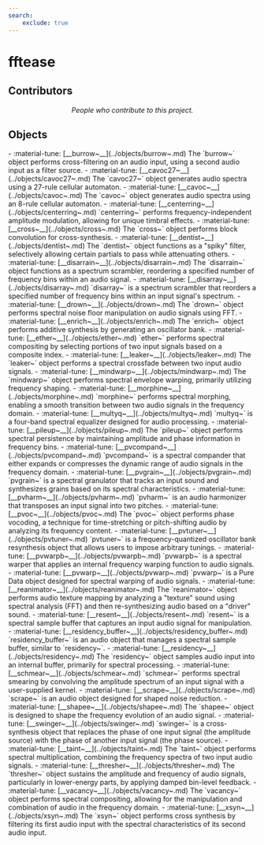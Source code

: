 ```yaml
---
search:
    exclude: true
---
```


# fftease

<h2>Contributors</h2>

<div id="libcontributors"></div>

<p align="center">
<i>People who contribute to this project.</i>
</p>


<script>
async function updateList() {
    const repoOwner = 'ericlyon';
    const repoName = 'pd-fftease';
    try {
        const res = await fetch(`https://api.github.com/repos/${repoOwner}/${repoName}/contributors`);
        const contributors = await res.json();
        const container = document.getElementById('libcontributors');
        contributors.forEach(user => {
            const link = document.createElement('a');
            link.href = `https://github.com/${user.login}`;
            link.target = '_blank';
            const img = document.createElement('img');
            img.src = `https://github.com/${user.login}.png?size=100`;
            img.alt = user.login;
            img.className = 'libavatar';
            link.appendChild(img);
            container.appendChild(link);
        });
    } catch(err) {
        console.error(err);
    }
}
updateList();
</script>


<h2>Objects</h2>

<div class="grid cards" markdown>
- :material-tune: [__burrow~__](../objects/burrow~.md) The `burrow~` object performs cross-filtering on an audio input, using a second audio input as a filter source.
- :material-tune: [__cavoc27~__](../objects/cavoc27~.md) The `cavoc27~` object generates audio spectra using a 27-rule cellular automaton.
- :material-tune: [__cavoc~__](../objects/cavoc~.md) The `cavoc~` object generates audio spectra using an 8-rule cellular automaton.
- :material-tune: [__centerring~__](../objects/centerring~.md) `centerring~` performs frequency-independent amplitude modulation, allowing for unique timbral effects.
- :material-tune: [__cross~__](../objects/cross~.md) The `cross~` object performs block convolution for cross-synthesis.
- :material-tune: [__dentist~__](../objects/dentist~.md) The `dentist~` object functions as a "spiky" filter, selectively allowing certain partials to pass while attenuating others.
- :material-tune: [__disarrain~__](../objects/disarrain~.md) The `disarrain~` object functions as a spectrum scrambler, reordering a specified number of frequency bins within an audio signal.
- :material-tune: [__disarray~__](../objects/disarray~.md) `disarray~` is a spectrum scrambler that reorders a specified number of frequency bins within an input signal's spectrum.
- :material-tune: [__drown~__](../objects/drown~.md) The `drown~` object performs spectral noise floor manipulation on audio signals using FFT.
- :material-tune: [__enrich~__](../objects/enrich~.md) The `enrich~` object performs additive synthesis by generating an oscillator bank.
- :material-tune: [__ether~__](../objects/ether~.md) `ether~` performs spectral compositing by selecting portions of two input signals based on a composite index.
- :material-tune: [__leaker~__](../objects/leaker~.md) The `leaker~` object performs a spectral crossfade between two input audio signals.
- :material-tune: [__mindwarp~__](../objects/mindwarp~.md) The `mindwarp~` object performs spectral envelope warping, primarily utilizing frequency shaping.
- :material-tune: [__morphine~__](../objects/morphine~.md) `morphine~` performs spectral morphing, enabling a smooth transition between two audio signals in the frequency domain.
- :material-tune: [__multyq~__](../objects/multyq~.md) `multyq~` is a four-band spectral equalizer designed for audio processing.
- :material-tune: [__pileup~__](../objects/pileup~.md) The `pileup~` object performs spectral persistence by maintaining amplitude and phase information in frequency bins.
- :material-tune: [__pvcompand~__](../objects/pvcompand~.md) `pvcompand~` is a spectral compander that either expands or compresses the dynamic range of audio signals in the frequency domain.
- :material-tune: [__pvgrain~__](../objects/pvgrain~.md) `pvgrain~` is a spectral granulator that tracks an input sound and synthesizes grains based on its spectral characteristics.
- :material-tune: [__pvharm~__](../objects/pvharm~.md) `pvharm~` is an audio harmonizer that transposes an input signal into two pitches.
- :material-tune: [__pvoc~__](../objects/pvoc~.md) The `pvoc~` object performs phase vocoding, a technique for time-stretching or pitch-shifting audio by analyzing its frequency content.
- :material-tune: [__pvtuner~__](../objects/pvtuner~.md) `pvtuner~` is a frequency-quantized oscillator bank resynthesis object that allows users to impose arbitrary tunings.
- :material-tune: [__pvwarpb~__](../objects/pvwarpb~.md) `pvwarpb~` is a spectral warper that applies an internal frequency warping function to audio signals.
- :material-tune: [__pvwarp~__](../objects/pvwarp~.md) `pvwarp~` is a Pure Data object designed for spectral warping of audio signals.
- :material-tune: [__reanimator~__](../objects/reanimator~.md) The `reanimator~` object performs audio texture mapping by analyzing a "texture" sound using spectral analysis (FFT) and then re-synthesizing audio based on a "driver" sound.
- :material-tune: [__resent~__](../objects/resent~.md) `resent~` is a spectral sample buffer that captures an input audio signal for manipulation.
- :material-tune: [__residency_buffer~__](../objects/residency_buffer~.md) `residency_buffer~` is an audio object that manages a spectral sample buffer, similar to `residency~`.
- :material-tune: [__residency~__](../objects/residency~.md) The `residency~` object samples audio input into an internal buffer, primarily for spectral processing.
- :material-tune: [__schmear~__](../objects/schmear~.md) `schmear~` performs spectral smearing by convolving the amplitude spectrum of an input signal with a user-supplied kernel.
- :material-tune: [__scrape~__](../objects/scrape~.md) `scrape~` is an audio object designed for shaped noise reduction.
- :material-tune: [__shapee~__](../objects/shapee~.md) The `shapee~` object is designed to shape the frequency evolution of an audio signal.
- :material-tune: [__swinger~__](../objects/swinger~.md) `swinger~` is a cross-synthesis object that replaces the phase of one input signal (the amplitude source) with the phase of another input signal (the phase source).
- :material-tune: [__taint~__](../objects/taint~.md) The `taint~` object performs spectral multiplication, combining the frequency spectra of two input audio signals.
- :material-tune: [__thresher~__](../objects/thresher~.md) The `thresher~` object sustains the amplitude and frequency of audio signals, particularly in lower-energy parts, by applying damped bin-level feedback.
- :material-tune: [__vacancy~__](../objects/vacancy~.md) The `vacancy~` object performs spectral compositing, allowing for the manipulation and combination of audio in the frequency domain.
- :material-tune: [__xsyn~__](../objects/xsyn~.md) The `xsyn~` object performs cross synthesis by filtering its first audio input with the spectral characteristics of its second audio input.
</div>